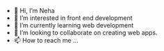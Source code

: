 - 👋 Hi, I’m Neha
- 👀 I’m interested in front end development
- 🌱 I’m currently learning web development
- 💞️ I’m looking to collaborate on creating web apps.
- 📫 How to reach me ...

<!---
ThisisNeha/ThisisNeha is a ✨ special ✨ repository because its `README.md` (this file) appears on your GitHub profile.
You can click the Preview link to take a look at your changes.
--->
